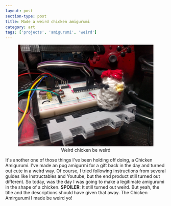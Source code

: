 ```yaml
---
layout: post
section-type: post
title: Made a weird chicken amigurumi
category: art
tags: ['projects', 'amigurumi', 'weird']
---
```


<p><figure>
   <center>
	    <img src="/img/2019-09-20/amigurumi.jpg">
      <figcaption align="center">Weird chicken be weird</figcaption>
   </center>
</figure></p>

It's another one of those things I've been holding off doing, a Chicken Amigurumi. I've made an pug amigurmi for a gift back in the day and turned out cute in a weird way. Of course, I tried following instructions from several guides like Instructables and Youtube, but the end product still turned out different. So today, was the day I was going to make a legitimate amigurumi in the shape of a chicken. <b>SPOILER</b>: It still turned out weird. But yeah, the title and the descriptions should have given that away. The Chicken Amirgurumi I made be weird yo!
